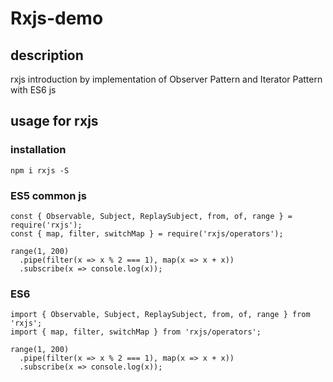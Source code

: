 # Rxjs-demo

## description 
  rxjs introduction by implementation of Observer Pattern and Iterator Pattern with ES6 js

## usage for rxjs

### installation
    npm i rxjs -S

### ES5 common js

```code
const { Observable, Subject, ReplaySubject, from, of, range } = require('rxjs');
const { map, filter, switchMap } = require('rxjs/operators');

range(1, 200)
  .pipe(filter(x => x % 2 === 1), map(x => x + x))
  .subscribe(x => console.log(x));
```

### ES6 

```code
import { Observable, Subject, ReplaySubject, from, of, range } from 'rxjs';
import { map, filter, switchMap } from 'rxjs/operators';

range(1, 200)
  .pipe(filter(x => x % 2 === 1), map(x => x + x))
  .subscribe(x => console.log(x));
```